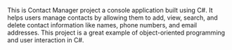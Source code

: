 This is Contact Manager project a console application built using C#. It helps users manage contacts by allowing them to add, view, search, and delete contact information like names, phone numbers, and email addresses. This project is a great example of object-oriented programming and user interaction in C#.